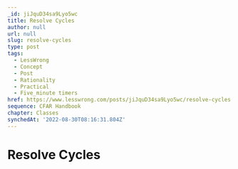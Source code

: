 ```yaml
---
_id: jiJquD34sa9Lyo5wc
title: Resolve Cycles
author: null
url: null
slug: resolve-cycles
type: post
tags:
  - LessWrong
  - Concept
  - Post
  - Rationality
  - Practical
  - Five_minute timers
href: https://www.lesswrong.com/posts/jiJquD34sa9Lyo5wc/resolve-cycles
sequence: CFAR Handbook
chapter: Classes
synchedAt: '2022-08-30T08:16:31.804Z'
---
```

# Resolve Cycles

